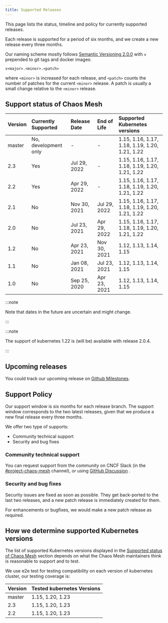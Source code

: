 ```yaml
---
title: Supported Releases
---
```


This page lists the status, timeline and policy for currently supported releases.

Each release is supported for a period of six months, and we create a new release every three months.

Our naming scheme mostly follows [Semantic Versioning 2.0.0](https://semver.org/) with `v` prepended to git tags and docker images:

```plain
v<major>.<minor>.<patch>
```

where `<minor>` is increased for each release, and `<patch>` counts the number of patches for the current `<minor>` release. A patch is usually a small change relative to the `<minor>` release.

## Support status of Chaos Mesh

| Version | Currently Supported  | Release Date | End of Life  | Supported Kubernetes versions                  |
| :------ | :------------------- | :----------- | :----------- | :--------------------------------------------- |
| master  | No, development only | -            | -            | 1.15, 1.16, 1.17, 1.18, 1.19, 1.20, 1.21, 1.22 |
| 2.3     | Yes                  | Jul 29, 2022 | -            | 1.15, 1.16, 1.17, 1.18, 1.19, 1.20, 1.21, 1.22 |
| 2.2     | Yes                  | Apr 29, 2022 | -            | 1.15, 1.16, 1.17, 1.18, 1.19, 1.20, 1.21, 1.22 |
| 2.1     | No                   | Nov 30, 2021 | Jul 29, 2022 | 1.15, 1.16, 1.17, 1.18, 1.19, 1.20, 1.21, 1.22 |
| 2.0     | No                   | Jul 23, 2021 | Apr 29, 2022 | 1.15, 1.16, 1.17, 1.18, 1.19, 1.20, 1.21, 1.22 |
| 1.2     | No                   | Apr 23, 2021 | Nov 30, 2021 | 1.12, 1.13, 1.14, 1.15                         |
| 1.1     | No                   | Jan 08, 2021 | Jul 23, 2021 | 1.12, 1.13, 1.14, 1.15                         |
| 1.0     | No                   | Sep 25, 2020 | Apr 23, 2021 | 1.12, 1.13, 1.14, 1.15                         |

:::note

Note that dates in the future are uncertain and might change.

:::

:::note

The support of kubernetes 1.22 is (will be) available with release 2.0.4.

:::

## Upcoming releases

You could track our upcoming release on [Github Milestones](https://github.com/chaos-mesh/chaos-mesh/milestones).

## Support Policy

Our support window is six months for each release branch. The support window corresponds to the two latest releases, given that we produce a new final release every three months.

We offer two type of supports:

- Community technical support
- Security and bug fixes

### Community technical support

You can request support from the community on CNCF Slack (in the [#project-chaos-mesh](https://cloud-native.slack.com/archives/C0193VAV272) channel), or using [GitHub Discussion](https://github.com/chaos-mesh/chaos-mesh/discussions) .

### Security and bug fixes

Security issues are fixed as soon as possible. They get back-ported to the last two releases, and a new patch release is immediately created for them.

For enhancements or bugfixes, we would make a new patch release as required.

## How we determine supported Kubernetes versions

The list of supported Kubernetes versions displayed in the [Supported status of Chaos Mesh](#support-status-of-chaos-mesh) section depends on what the Chaos Mesh maintainers think is reasonable to support and to test.

We use e2e test for testing compatibility on each version of kubernetes cluster, our testing coverage is:

| Version | Tested kubernetes Versions |
| :------ | :------------------------- |
| master  | 1.15, 1.20, 1.23           |
| 2.3     | 1.15, 1.20, 1.23           |
| 2.2     | 1.15, 1.20, 1.23           |
